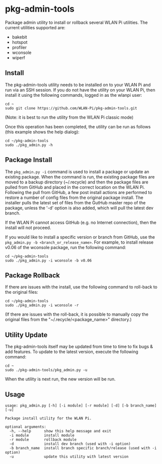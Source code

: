 # pkg-admin-tools
Package admin utility to install or rollback several WLAN Pi utilities. The current utilities supported are:

- bakebit
- hotspot
- profiler
- wconsole
- wiperf

## Install

The pkg-admin-tools utility needs to be installed on to your WLAN Pi and run via an SSH session. If you do not have the utility on your WLAN Pi, then install it using the following commands, logged in as the wlanpi user:

```
cd ~
sudo git clone https://github.com/WLAN-Pi/pkg-admin-tools.git
```

(Note: it is best to run the utility from the WLAN Pi classic mode)

Once this operation has been completed, the utility can be run as follows (this example shows the help dialog):

```
cd ~/pkg-admin-tools
sudo ./pkg_admin.py -h
```
## Package Install

The ```pkg_admin.py -i``` command is used to install a package or update an existing package. When the command is run, the existing package files are moved to a backup directory (~/.recycle) and then the package files are pulled from GitHub and placed in the correct location on the WLAN Pi. Following the pull from GitHub, a few post install actions are performed to restore a number of config files from the original package install. The installer pulls the latest set of files from the GutHub master repo of the package, unless the '-d' option is also added, which will pull the latest dev branch. 

If the WLAN Pi cannot access GitHub (e.g. no Internet connection), then the install will not proceed.

If you would like to install a specific version or branch from GitHub, use the  ```pkg_admin.py -b <branch_or_release_name>```. For example, to install release v0.06 of the wconsole package, run the following command:

```
cd ~/pkg-admin-tools
sudo ./pkg_admin.py -i wconsole -b v0.06
```

## Package Rollback

If there are issues with the install, use the following command to roll-back to the original files:

```
cd ~/pkg-admin-tools
sudo ./pkg_admin.py -i wconsole -r
```

(If there are issues with the roll-back, it is possible to manually copy the original files from the "~/.recycle/<package_name>" directory.)

## Utility Update
The pkg-admin-tools itself may be updated from time to time to fix bugs & add features. To update to the latest version, execute the following command:

```
cd ~
sudo ./pkg-admin-tools/pkg_admin.py -u
```

When the utility is next run, the new version will be run.

## Usage

```
usage: pkg_admin.py [-h] [-i module] [-r module] [-d] [-b branch_name] [-u]

Package install utility for the WLAN Pi.

optional arguments:
  -h, --help      show this help message and exit
  -i module       install module
  -r module       rollback module
  -d              install dev branch (used with -i option)
  -b branch_name  install branch specific branch/release (used with -i option)
  -u              update this utility with latest version
```

